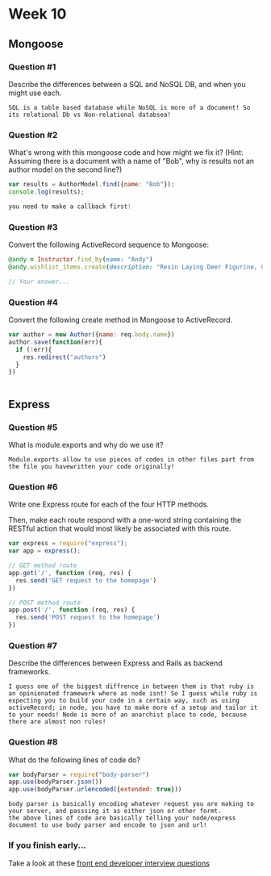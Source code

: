 # Week 10

## Mongoose

### Question #1

Describe the differences between a SQL and NoSQL DB, and when you might use each.

```text
SQL is a table based database while NoSQL is more of a document! So its relational Db vs Non-relational databsea!
```

### Question #2

What's wrong with this mongoose code and how might we fix it?
(Hint: Assuming there is a document with a name of "Bob", why is results not an author model on the second line?)

```js
var results = AuthorModel.find({name: "Bob"});
console.log(results);
```

```js
you need to make a callback first!
```

### Question #3

Convert the following ActiveRecord sequence to Mongoose:

```rb
@andy = Instructor.find_by(name: "Andy")
@andy.wishlist_items.create(description: "Resin Laying Deer Figurine, Gold")
```

```js
// Your answer...
```

### Question #4

Convert the following create method in Mongoose to ActiveRecord.

```js
var author = new Author({name: req.body.name})
author.save(function(err){
  if (!err){
    res.redirect("authors")
  }
})
```

```rb

```
## Express

### Question #5

What is module.exports and why do we use it?

```
Module.exports allow to use pieces of codes in other files part from the file you havewritten your code originally!
```

### Question #6

Write one Express route for each of the four HTTP methods.

Then, make each route respond with a one-word string containing the RESTful action that would most likely be associated with this route.

```js
var express = require("express");
var app = express();

// GET method route
app.get('/', function (req, res) {
  res.send('GET request to the homepage')
})

// POST method route
app.post('/', function (req, res) {
  res.send('POST request to the homepage')
})
```

### Question #7

Describe the differences between Express and Rails as backend frameworks.

```
I guess one of the biggest diffrence in between them is that ruby is an opinionated framework where as node isnt! So I guess while ruby is expecting you to build your code in a certain way, such as using activeRecord; in node, you have to make more of a setup and tailor it to your needs! Node is more of an anarchist place to code, because there are almost non rules!
```

### Question #8

What do the following lines of code do?

```js
var bodyParser = require("body-parser")
app.use(bodyParser.json())
app.use(bodyParser.urlencoded({extended: true}))
```

```
body parser is basically encoding whatever request you are making to your server, and passsing it as either json or other formt.
the above lines of code are basically telling your node/express document to use body parser and encode to json and url!
```

### If you finish early...

Take a look at these [front end developer interview questions](https://github.com/h5bp/Front-end-Developer-Interview-Questions/blob/master/README.md)
